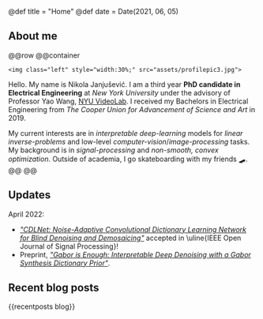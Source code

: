 @def title = "Home"
@def date = Date(2021, 06, 05)

## About me
@@row
@@container
~~~
<img class="left" style="width:30%;" src="assets/profilepic3.jpg">
~~~
Hello. My name is Nikola Janjušević. I am a third year **PhD candidate in
Electrical Engineering** at *New York University* under the advisory of
Professor Yao Wang, [NYU VideoLab](https://wp.nyu.edu/videolab/). I
received my Bachelors in Electrical Engineering from *The Cooper Union for Advancement of
Science and Art* in 2019.

My current interests are in *interpretable deep-learning* models for *linear inverse-problems* and low-level *computer-vision*/*image-processing* tasks. My background is in *signal-processing* and *non-smooth, convex optimization*. Outside of academia, I go skateboarding with my friends 🛹.
@@
@@

## Updates
April 2022: 
- [*"CDLNet: Noise-Adaptive Convolutional Dictionary Learning Network for Blind Denoising and Demosaicing"*](https://ieeexplore.ieee.org/document/9769957)
  accepted in \uline{IEEE Open Journal of Signal Processing}!
- Preprint, [*"Gabor is Enough: Interpretable Deep Denoising
  with a Gabor Synthesis Dictionary Prior"*](https://arxiv.org/abs/2204.11146).

## Recent blog posts
{{recentposts blog}}


